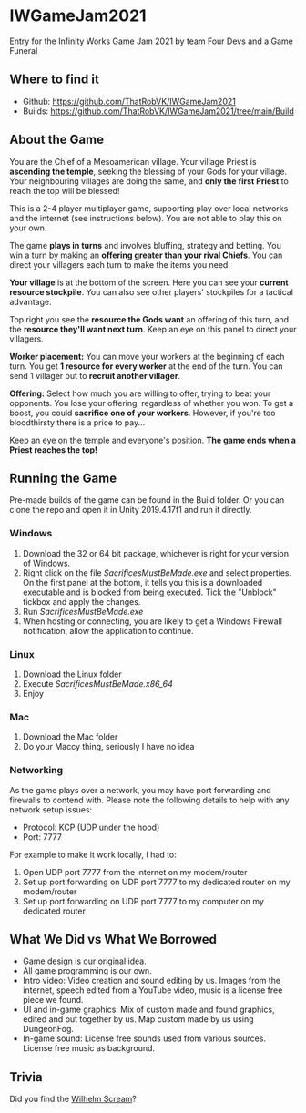 # IWGameJam2021
Entry for the Infinity Works Game Jam 2021 by team Four Devs and a Game Funeral

## Where to find it
- Github: https://github.com/ThatRobVK/IWGameJam2021
- Builds: https://github.com/ThatRobVK/IWGameJam2021/tree/main/Build

## About the Game
You are the Chief of a Mesoamerican village. Your village Priest is __ascending the temple__, seeking the blessing of your Gods for your village. Your neighbouring villages are doing the same, and __only the first Priest__ to reach the top will be blessed!

This is a 2-4 player multiplayer game, supporting play over local networks and the internet (see instructions below). You are not able to play this on your own.

The game __plays in turns__ and involves bluffing, strategy and betting. You win a turn by making an __offering greater than your rival Chiefs__. You can direct your villagers each turn to make the items you need.

__Your village__ is at the bottom of the screen. Here you can see your __current resource stockpile__. You can also see other players' stockpiles for a tactical advantage.

Top right you see the __resource the Gods want__ an offering of this turn, and the __resource they'll want next turn__. Keep an eye on this panel to direct your villagers.

__Worker placement:__ You can move your workers at the beginning of each turn. 
You get __1 resource for every worker__ at the end of the turn. You can send 1 villager out to __recruit another villager__.

__Offering:__ Select how much you are willing to offer, trying to beat your opponents. You lose your offering, regardless of whether you won. To get a boost, you could __sacrifice one of your workers__. However, if you're too bloodthirsty there is a price to pay...

Keep an eye on the temple and everyone's position. __The game ends when a Priest reaches the top!__

## Running the Game
Pre-made builds of the game can be found in the Build folder. Or you can clone the repo and open it in Unity 2019.4.17f1 and run it directly.
### Windows
1. Download the 32 or 64 bit package, whichever is right for your version of Windows.
2. Right click on the file _SacrificesMustBeMade.exe_ and select properties. On the first panel at the bottom, it tells you this is a downloaded executable and is blocked from being executed. Tick the "Unblock" tickbox and apply the changes.
3. Run _SacrificesMustBeMade.exe_
4. When hosting or connecting, you are likely to get a Windows Firewall notification, allow the application to continue.
### Linux
1. Download the Linux folder
2. Execute _SacrificesMustBeMade.x86_64_
3. Enjoy
### Mac
1. Download the Mac folder
2. Do your Maccy thing, seriously I have no idea

### Networking
As the game plays over a network, you may have port forwarding and firewalls to contend with. Please note the following details to help with any network setup issues:
- Protocol: KCP (UDP under the hood)
- Port: 7777

For example to make it work locally, I had to:
1. Open UDP port 7777 from the internet on my modem/router
2. Set up port forwarding on UDP port 7777 to my dedicated router on my modem/router
3. Set up port forwarding on UDP port 7777 to my computer on my dedicated router

## What We Did vs What We Borrowed
- Game design is our original idea.
- All game programming is our own.
- Intro video: Video creation and sound editing by us. Images from the internet, speech edited from a YouTube video, music is a license free piece we found.
- UI and in-game graphics: Mix of custom made and found graphics, edited and put together by us. Map custom made by us using DungeonFog.
- In-game sound: License free sounds used from various sources. License free music as background.

## Trivia
Did you find the [Wilhelm Scream](https://en.wikipedia.org/wiki/Wilhelm_scream)?

